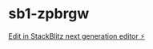 # sb1-zpbrgw

[Edit in StackBlitz next generation editor ⚡️](https://stackblitz.com/~/github.com/miteff/sb1-zpbrgw)